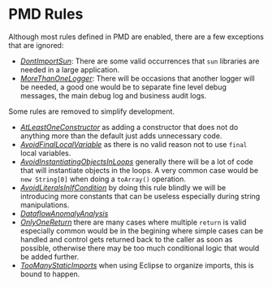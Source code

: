 PMD Rules
=========

Although most rules defined in PMD are enabled, there are a few exceptions
that are ignored:

* *[DontImportSun](http://pmd.sourceforge.net/pmd-5.3.0/pmd-java/rules/java/controversial.html#DontImportSun)*: There are some valid occurrences that `sun` libraries
  are needed in a large application.
* *[MoreThanOneLogger](http://pmd.sourceforge.net/pmd-5.3.0/pmd-java/rules/java/logging-java.html#MoreThanOneLogger)*: There will be occasions that another logger will be
  needed, a good one would be to separate fine level debug messages, the 
  main debug log and business audit logs.

Some rules are removed to simplify development.

* *[AtLeastOneConstructor](http://pmd.sourceforge.net/pmd-5.3.0/pmd-java/rules/java/controversial.html#AtLeastOneConstructor)*
  as adding a constructor that does not do anything more than the default just adds unnecessary code.
* *[AvoidFinalLocalVariable](http://pmd.sourceforge.net/pmd-5.3.0/pmd-java/rules/java/controversial.html#AvoidFinalLocalVariable)*
  as there is no valid reason not to use `final` local variables.
* *[AvoidInstantiatingObjectsInLoops](http://pmd.sourceforge.net/pmd-5.3.0/pmd-java/rules/java/optimizations.html#AvoidInstantiatingObjectsInLoops)*
  generally there will be a lot of code that will instantiate objects
  in the loops.  A very common case would be `new String[0]` when
  doing a `toArray()` operation.
* *[AvoidLiteralsInIfCondition](http://pmd.sourceforge.net/pmd-5.3.0/pmd-java/rules/java/controversial.html#AvoidLiteralsInIfCondition)*
  by doing this rule blindly we will be introducing more constants
  that can be useless especially during string manipulations.
* *[DataflowAnomalyAnalysis](http://pmd.sourceforge.net/pmd-5.3.0/pmd-java/rules/java/controversial.html#DataflowAnomalyAnalysis)*
* *[OnlyOneReturn](http://pmd.sourceforge.net/pmd-5.3.0/pmd-java/rules/java/controversial.html#OnlyOneReturn)*
  there are many cases where multiple `return` is valid especially
  common would be in the begining where simple cases can be handled and
  control gets returned back to the caller as soon as possible, otherwise
  there may be too much conditional logic that would be added further.
* *[TooManyStaticImports](http://pmd.sourceforge.net/pmd-5.3.0/pmd-java/rules/java/imports.html#TooManyStaticImports)*
  when using Eclipse to organize imports, this is bound to happen.
